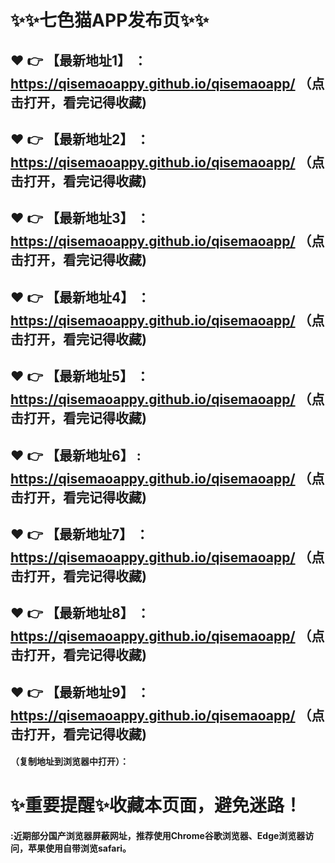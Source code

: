 # :sparkles::sparkles:七色猫APP发布页:sparkles::sparkles:

 :heart: :point_right: 【最新地址1】 ：https://qisemaoappy.github.io/qisemaoapp/   （点击打开，看完记得收藏)
 ------
 :heart: :point_right: 【最新地址2】 ：https://qisemaoappy.github.io/qisemaoapp/   （点击打开，看完记得收藏)
 ------
 :heart: :point_right: 【最新地址3】 ：https://qisemaoappy.github.io/qisemaoapp/   （点击打开，看完记得收藏)
 ------
 :heart: :point_right: 【最新地址4】 ：https://qisemaoappy.github.io/qisemaoapp/   （点击打开，看完记得收藏)
 ------
 :heart: :point_right: 【最新地址5】 ：https://qisemaoappy.github.io/qisemaoapp/   （点击打开，看完记得收藏)
 ------
 :heart: :point_right: 【最新地址6】 : https://qisemaoappy.github.io/qisemaoapp/   （点击打开，看完记得收藏)
 ------
 :heart: :point_right: 【最新地址7】 ：https://qisemaoappy.github.io/qisemaoapp/   （点击打开，看完记得收藏)
 ------
 :heart: :point_right: 【最新地址8】 ：https://qisemaoappy.github.io/qisemaoapp/   （点击打开，看完记得收藏)
 ------
 :heart: :point_right: 【最新地址9】 ：https://qisemaoappy.github.io/qisemaoapp/   （点击打开，看完记得收藏)
  ------

  
#### （复制地址到浏览器中打开）：
# :sparkles:重要提醒:sparkles:收藏本页面，避免迷路！
#### :近期部分国产浏览器屏蔽网址，推荐使用Chrome谷歌浏览器、Edge浏览器访问，苹果使用自带浏览safari。
